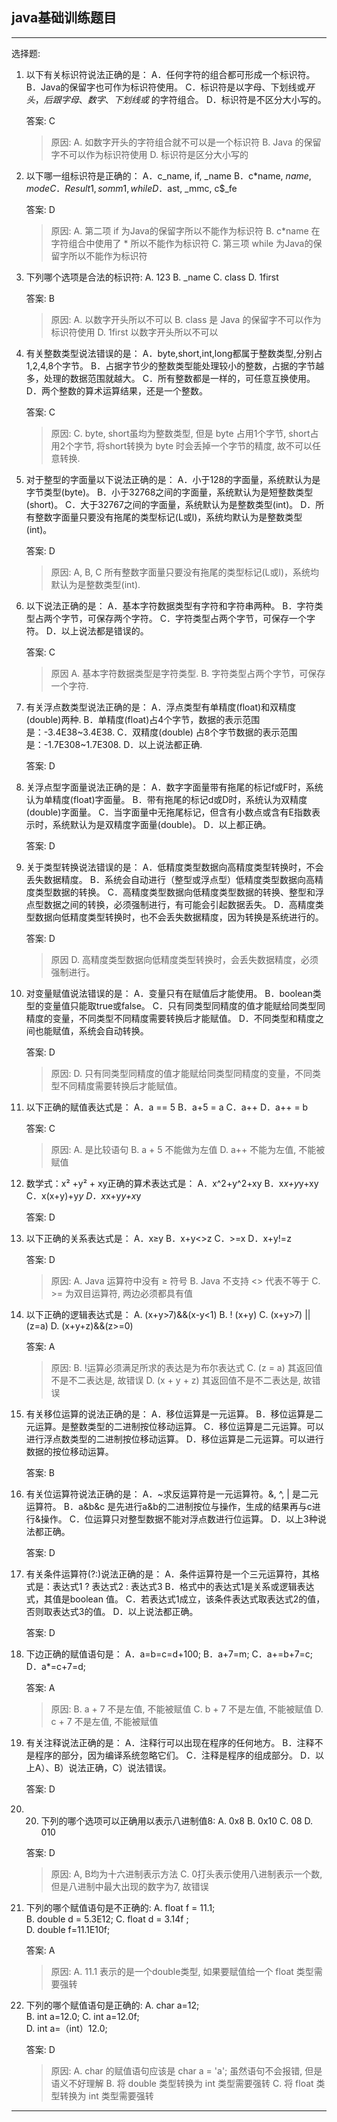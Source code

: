 ## java基础训练题目

***

选择题:

1. 以下有关标识符说法正确的是：
	A．任何字符的组合都可形成一个标识符。
	B．Java的保留字也可作为标识符使用。
	C．标识符是以字母、下划线或$开头，后跟字母、数字、下划线或$ 的字符组合。
	D．标识符是不区分大小写的。

	答案: C
	>原因: 
    >  A. 如数字开头的字符组合就不可以是一个标识符
	>  B. Java 的保留字不可以作为标识符使用
	>  D. 标识符是区分大小写的

2. 以下哪一组标识符是正确的：
	A．c_name,  if,  _name
	B．c*name,  $name,  mode
	C．Result1,  somm1,  while
	D．$ast,  _mmc,  c$_fe

   答案: D
   > 原因:
   > A. 第二项 if 为Java的保留字所以不能作为标识符
   > B. c*name 在字符组合中使用了 * 所以不能作为标识符
   > C. 第三项 while 为Java的保留字所以不能作为标识符

3. 下列哪个选项是合法的标识符:
	A.  123    B. _name    C.  class   D.  1first
    
    答案: B
    > 原因:
    > A. 以数字开头所以不可以
    > B. class 是 Java 的保留字不可以作为标识符使用
    > D. 1first 以数字开头所以不可以

4. 有关整数类型说法错误的是：
	A．byte,short,int,long都属于整数类型,分别占1,2,4,8个字节。
	B．占据字节少的整数类型能处理较小的整数，占据的字节越多，处理的数据范围就越大。
	C．所有整数都是一样的，可任意互换使用。
	D．两个整数的算术运算结果，还是一个整数。
    
    答案: C
    > 原因:
    > C. byte, short虽均为整数类型, 但是 byte 占用1个字节, short占用2个字节, 将short转换为 byte 时会丢掉一个字节的精度, 故不可以任意转换.
    
5. 对于整型的字面量以下说法正确的是：
	A．小于128的字面量，系统默认为是字节类型(byte)。
	B．小于32768之间的字面量，系统默认为是短整数类型(short)。
	C．大于32767之间的字面量，系统默认为是整数类型(int)。
	D．所有整数字面量只要没有拖尾的类型标记(L或l)，系统均默认为是整数类型(int)。
    
    答案: D
    > 原因:
    > A, B, C 所有整数字面量只要没有拖尾的类型标记(L或l)，系统均默认为是整数类型(int).
    
6. 以下说法正确的是：
	A．基本字符数据类型有字符和字符串两种。
	B．字符类型占两个字节，可保存两个字符。
	C．字符类型占两个字节，可保存一个字符。
	D．以上说法都是错误的。
    
    答案: C
    > 原因 
    > A. 基本字符数据类型是字符类型.
    > B. 字符类型占两个字节，可保存一个字符.
    
7. 有关浮点数类型说法正确的是：
	A．浮点类型有单精度(float)和双精度(double)两种.
	B．单精度(float)占4个字节，数据的表示范围是：-3.4E38~3.4E38.
	C．双精度(double) 占8个字节数据的表示范围是：-1.7E308~1.7E308.
	D．以上说法都正确.
    
    答案: D
    
8. 关浮点型字面量说法正确的是：
	A．数字字面量带有拖尾的标记f或F时，系统认为单精度(float)字面量。
	B．带有拖尾的标记d或D时，系统认为双精度(double)字面量。
	C．当字面量中无拖尾标记，但含有小数点或含有E指数表示时，系统默认为是双精度字面量(double)。
	D．以上都正确。
    
    答案: D

9. 关于类型转换说法错误的是：
	A．低精度类型数据向高精度类型转换时，不会丢失数据精度。
	B．系统会自动进行（整型或浮点型）低精度类型数据向高精度类型数据的转换。
	C．高精度类型数据向低精度类型数据的转换、整型和浮点型数据之间的转换，必须强制进行，有可能会引起数据丢失。
	D．高精度类型数据向低精度类型转换时，也不会丢失数据精度，因为转换是系统进行的。
    
    答案: D
    > 原因
    > D. 高精度类型数据向低精度类型转换时，会丢失数据精度，必须强制进行。
    
10. 对变量赋值说法错误的是：
	A．变量只有在赋值后才能使用。
	B．boolean类型的变量值只能取true或false。
	C．只有同类型同精度的值才能赋给同类型同精度的变量，不同类型不同精度需要转换后才能赋值。
	D．不同类型和精度之间也能赋值，系统会自动转换。
    
    答案: D
    > 原因:
    > D. 只有同类型同精度的值才能赋给同类型同精度的变量，不同类型不同精度需要转换后才能赋值。
    
11. 以下正确的赋值表达式是：
	A．a == 5
	B．a+5 = a
	C．a++
	D．a++ = b
    
    答案: C
    > 原因:
    > A. 是比较语句
    > B. a + 5 不能做为左值
    > D. a++ 不能为左值, 不能被赋值
    
12. 数学式：x² +y² + xy正确的算术表达式是：
	A．x^2+y^2+xy
	B．x*x+y*y+xy
	C．x(x+y)+y*y
	D．x*x+y*y+x*y
    
    答案: D
    
13. 以下正确的关系表达式是：
	A．x≥y
	B．x+y<>z
	C．>=x
	D．x+y!=z
    
    答案: D
    > 原因:
    > A. Java 运算符中没有 ≥ 符号
    > B. Java 不支持 <> 代表不等于
    > C. >= 为双目运算符, 两边必须都具有值
    
14. 以下正确的逻辑表达式是：
	A. (x+y>7)&&(x-y<1)
    B. ! (x+y)
	C. (x+y>7) || (z=a)
	D. (x+y+z)&&(z>=0)
    
    答案: A
    > 原因:
    > B. !运算必须满足所求的表达是为布尔表达式
    > C. (z = a) 其返回值不是不二表达是, 故错误
    > D. (x + y + z) 其返回值不是不二表达是, 故错误
    
15. 有关移位运算的说法正确的是：
	A．移位运算是一元运算。
	B．移位运算是二元运算。是整数类型的二进制按位移动运算。
	C．移位运算是二元运算。可以进行浮点数类型的二进制按位移动运算。
	D．移位运算是二元运算。可以进行数据的按位移动运算。
    
    答案: B

16. 有关位运算符说法正确的是：
	A．~求反运算符是一元运算符。&, ^, | 是二元运算符。
	B．a&b&c 是先进行a&b的二进制按位与操作，生成的结果再与c进行&操作。
	C．位运算只对整型数据不能对浮点数进行位运算。
	D．以上3种说法都正确。
    
    答案: D
    
17. 有关条件运算符(?:)说法正确的是：
	A．条件运算符是一个三元运算符，其格式是：表达式1 ? 表达式2 : 表达式3
	B．格式中的表达式1是关系或逻辑表达式，其值是boolean 值。
	C．若表达式1成立，该条件表达式取表达式2的值，否则取表达式3的值。
	D．以上说法都正确。
    
    答案: D
    
18. 下边正确的赋值语句是：
	A．a=b=c=d+100;
	B．a+7=m;
	C．a+=b+7=c;
	D．a*=c+7=d;
    
    答案: A
    > 原因:
    > B. a + 7 不是左值, 不能被赋值
    > C. b + 7 不是左值, 不能被赋值
    > D. c + 7 不是左值, 不能被赋值
    
19. 有关注释说法正确的是：
	A．注释行可以出现在程序的任何地方。
	B．注释不是程序的部分，因为编译系统忽略它们。
	C．注释是程序的组成部分。
	D．以上A）、B）说法正确，C）说法错误。
    
    答案: D
    
20. 20. 下列的哪个选项可以正确用以表示八进制值8: 
	A.  0x8           B.  0x10           C.  08        D.  010
    
    答案: D    
    > 原因:
    > A, B均为十六进制表示方法
    > C. 0打头表示使用八进制表示一个数, 但是八进制中最大出现的数字为7, 故错误
    
21. 下列的哪个赋值语句是不正确的: 
	A.  float f = 11.1;        
    B.  double d = 5.3E12;
	C.  float d = 3.14f ;     
    D.  double f=11.1E10f;
    
    答案: A
    > 原因:
    > A. 11.1 表示的是一个double类型, 如果要赋值给一个 float 类型需要强转
    
22. 下列的哪个赋值语句是正确的: 
	A.  char a=12;            
    B.  int a=12.0; 
	C.  int a=12.0f;           
    D.  int a=（int）12.0;
    
    答案: D
    > 原因:
    > A. char 的赋值语句应该是 char a = 'a'; 虽然语句不会报错, 但是语义不好理解
    > B. 将 double 类型转换为 int 类型需要强转
    > C. 将 float 类型转换为 int 类型需要强转
    
***

    



















   

